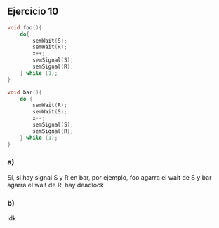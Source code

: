 ## Ejercicio 10

```c
void foo(){
    do{
        semWait(S);
        semWait(R);
        x++;
        semSignal(S);
        semSignal(R);
    } while (1);
}

void bar(){
    do {
        semWait(R);
        semWait(S);
        x--;
        semSignal(S);
        semSignal(R);
    } while (1);
}
```

### a)
Sí, si hay signal S y R en bar, por ejemplo, foo agarra el wait de S y bar agarra el wait de R, hay deadlock

### b)
idk

